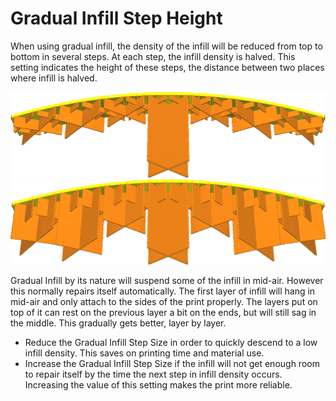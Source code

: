 Gradual Infill Step Height
====
When using gradual infill, the density of the infill will be reduced from top to bottom in several steps. At each step, the infill density is halved. This setting indicates the height of these steps, the distance between two places where infill is halved.

<!--screenshot {
"image_path": "gradual_infill_step_height_small.png",
"models": [{"script": "curved_top.scad"}],
"camera_position": [0, 137, -62],
"settings": {
    "wall_line_count": 0,
    "bottom_layers": 0,
    "gradual_infill_steps": 3,
    "gradual_infill_step_height": 1.5
},
"colours": 16
}-->
<!--screenshot {
"image_path": "gradual_infill_step_height_large.png",
"models": [{"script": "curved_top.scad"}],
"camera_position": [0, 137, -62],
"settings": {
    "wall_line_count": 0,
    "bottom_layers": 0,
    "gradual_infill_steps": 3,
    "gradual_infill_step_height": 5
},
"colours": 16
}-->
![Gradual Infill Step Height of 1.5mm](images/gradual_infill_step_height_small.png)
![Gradual Infill Step Height of 5mm](images/gradual_infill_step_height_large.png)

Gradual Infill by its nature will suspend some of the infill in mid-air. However this normally repairs itself automatically. The first layer of infill will hang in mid-air and only attach to the sides of the print properly. The layers put on top of it can rest on the previous layer a bit on the ends, but will still sag in the middle. This gradually gets better, layer by layer.

* Reduce the Gradual Infill Step Size in order to quickly descend to a low infill density. This saves on printing time and material use.
* Increase the Gradual Infill Step Size if the infill will not get enough room to repair itself by the time the next step in infill density occurs. Increasing the value of this setting makes the print more reliable.